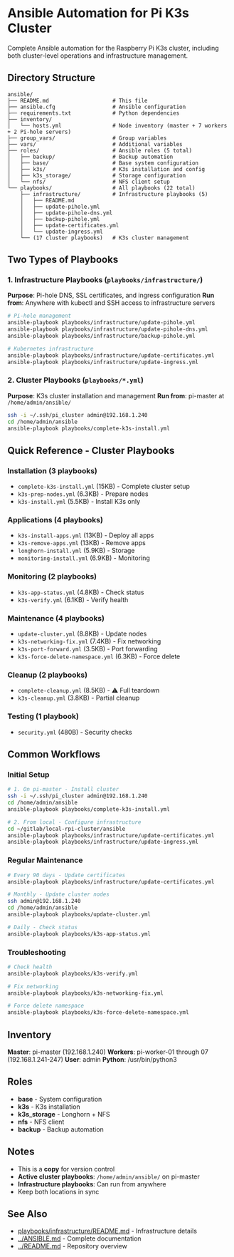 # Ansible Automation for Pi K3s Cluster

Complete Ansible automation for the Raspberry Pi K3s cluster, including both cluster-level operations and infrastructure management.

## Directory Structure

```
ansible/
├── README.md                    # This file
├── ansible.cfg                  # Ansible configuration
├── requirements.txt             # Python dependencies
├── inventory/
│   └── hosts.yml                # Node inventory (master + 7 workers + 2 Pi-hole servers)
├── group_vars/                  # Group variables
├── vars/                        # Additional variables
├── roles/                       # Ansible roles (5 total)
│   ├── backup/                  # Backup automation
│   ├── base/                    # Base system configuration
│   ├── k3s/                     # K3s installation and config
│   ├── k3s_storage/             # Storage configuration
│   └── nfs/                     # NFS client setup
└── playbooks/                   # All playbooks (22 total)
    ├── infrastructure/          # Infrastructure playbooks (5)
    │   ├── README.md
    │   ├── update-pihole.yml
    │   ├── update-pihole-dns.yml
    │   ├── backup-pihole.yml
    │   ├── update-certificates.yml
    │   └── update-ingress.yml
    └── (17 cluster playbooks)   # K3s cluster management
```

## Two Types of Playbooks

### 1. Infrastructure Playbooks (`playbooks/infrastructure/`)

**Purpose**: Pi-hole DNS, SSL certificates, and ingress configuration
**Run from**: Anywhere with kubectl and SSH access to infrastructure servers

```bash
# Pi-hole management
ansible-playbook playbooks/infrastructure/update-pihole.yml
ansible-playbook playbooks/infrastructure/update-pihole-dns.yml
ansible-playbook playbooks/infrastructure/backup-pihole.yml

# Kubernetes infrastructure
ansible-playbook playbooks/infrastructure/update-certificates.yml
ansible-playbook playbooks/infrastructure/update-ingress.yml
```

### 2. Cluster Playbooks (`playbooks/*.yml`)

**Purpose**: K3s cluster installation and management
**Run from**: pi-master at `/home/admin/ansible/`

```bash
ssh -i ~/.ssh/pi_cluster admin@192.168.1.240
cd /home/admin/ansible
ansible-playbook playbooks/complete-k3s-install.yml
```

## Quick Reference - Cluster Playbooks

### Installation (3 playbooks)
- `complete-k3s-install.yml` (15KB) - Complete cluster setup
- `k3s-prep-nodes.yml` (6.3KB) - Prepare nodes
- `k3s-install.yml` (5.5KB) - Install K3s only

### Applications (4 playbooks)
- `k3s-install-apps.yml` (13KB) - Deploy all apps
- `k3s-remove-apps.yml` (13KB) - Remove apps
- `longhorn-install.yml` (5.9KB) - Storage
- `monitoring-install.yml` (6.9KB) - Monitoring

### Monitoring (2 playbooks)
- `k3s-app-status.yml` (4.8KB) - Check status
- `k3s-verify.yml` (6.1KB) - Verify health

### Maintenance (4 playbooks)
- `update-cluster.yml` (8.8KB) - Update nodes
- `k3s-networking-fix.yml` (7.4KB) - Fix networking
- `k3s-port-forward.yml` (3.5KB) - Port forwarding
- `k3s-force-delete-namespace.yml` (6.3KB) - Force delete

### Cleanup (2 playbooks)
- `complete-cleanup.yml` (8.5KB) - ⚠️ Full teardown
- `k3s-cleanup.yml` (3.8KB) - Partial cleanup

### Testing (1 playbook)
- `security.yml` (480B) - Security checks

## Common Workflows

### Initial Setup
```bash
# 1. On pi-master - Install cluster
ssh -i ~/.ssh/pi_cluster admin@192.168.1.240
cd /home/admin/ansible
ansible-playbook playbooks/complete-k3s-install.yml

# 2. From local - Configure infrastructure
cd ~/gitlab/local-rpi-cluster/ansible
ansible-playbook playbooks/infrastructure/update-certificates.yml
ansible-playbook playbooks/infrastructure/update-ingress.yml
```

### Regular Maintenance
```bash
# Every 90 days - Update certificates
ansible-playbook playbooks/infrastructure/update-certificates.yml

# Monthly - Update cluster nodes
ssh admin@192.168.1.240
cd /home/admin/ansible
ansible-playbook playbooks/update-cluster.yml

# Daily - Check status
ansible-playbook playbooks/k3s-app-status.yml
```

### Troubleshooting
```bash
# Check health
ansible-playbook playbooks/k3s-verify.yml

# Fix networking
ansible-playbook playbooks/k3s-networking-fix.yml

# Force delete namespace
ansible-playbook playbooks/k3s-force-delete-namespace.yml
```

## Inventory

**Master**: pi-master (192.168.1.240)
**Workers**: pi-worker-01 through 07 (192.168.1.241-247)
**User**: admin
**Python**: /usr/bin/python3

## Roles

- **base** - System configuration
- **k3s** - K3s installation
- **k3s_storage** - Longhorn + NFS
- **nfs** - NFS client
- **backup** - Backup automation

## Notes

- This is a **copy** for version control
- **Active cluster playbooks**: `/home/admin/ansible/` on pi-master
- **Infrastructure playbooks**: Can run from anywhere
- Keep both locations in sync

## See Also

- [playbooks/infrastructure/README.md](playbooks/infrastructure/README.md) - Infrastructure details
- [../ANSIBLE.md](../ANSIBLE.md) - Complete documentation
- [../README.md](../README.md) - Repository overview
